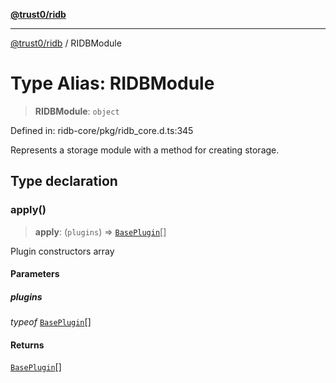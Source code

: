 [**@trust0/ridb**](../README.md)

***

[@trust0/ridb](../README.md) / RIDBModule

# Type Alias: RIDBModule

> **RIDBModule**: `object`

Defined in: ridb-core/pkg/ridb\_core.d.ts:345

Represents a storage module with a method for creating storage.

## Type declaration

### apply()

> **apply**: (`plugins`) => [`BasePlugin`](../classes/BasePlugin.md)[]

Plugin constructors array

#### Parameters

##### plugins

*typeof* [`BasePlugin`](../classes/BasePlugin.md)[]

#### Returns

[`BasePlugin`](../classes/BasePlugin.md)[]

